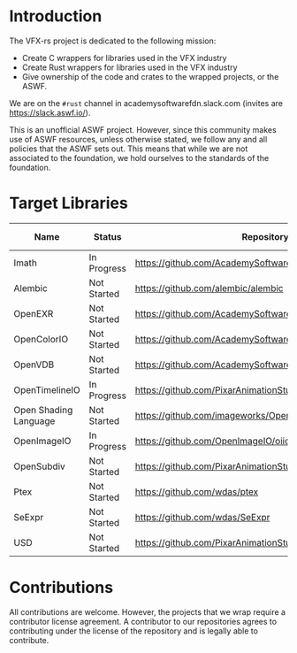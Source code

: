 Introduction
============

The VFX-rs project is dedicated to the following mission:

- Create C wrappers for libraries used in the VFX industry
- Create Rust wrappers for libraries used in the VFX industry
- Give ownership of the code and crates to the wrapped projects, or the ASWF.

We are on the `#rust` channel in academysoftwarefdn.slack.com (invites are https://slack.aswf.io/).

This is an unofficial ASWF project. However, since this community makes use of ASWF resources, unless otherwise stated, we follow any and all policies that the ASWF sets out. This means that while we are not associated to the foundation, we hold ourselves to the standards of the foundation.

Target Libraries
================

| Name                  | Status      | Repository                                               | C Development                                                       | Rust Development   | Crate                                        |
| --------------------- | ----------- | -------------------------------------------------------- | ------------------------------------------------------------------- | ------------------ | -------------------------------------------- |
| Imath                 | In Progress | https://github.com/AcademySoftwareFoundation/Imath       | https://github.com/AcademySoftwareFoundation/Imath/pull/56          |                    | https://crates.io/crates/imath               |
| Alembic               | Not Started | https://github.com/alembic/alembic                       |                                                                     |                    | https://crates.io/crates/alembic             |
| OpenEXR               | Not Started | https://github.com/AcademySoftwareFoundation/openexr     |                                                                     |                    | https://crates.io/crates/openexr             |
| OpenColorIO           | Not Started | https://github.com/AcademySoftwareFoundation/OpenColorIO |                                                                     |                    | https://crates.io/crates/opencolorio         |
| OpenVDB               | Not Started | https://github.com/AcademySoftwareFoundation/openvdb     |                                                                     |                    | https://crates.io/crates/openvdb             |
| OpenTimelineIO        | In Progress | https://github.com/PixarAnimationStudios/OpenTimelineIO  | https://github.com/PixarAnimationStudios/OpenTimelineIO/tree/c-otio |                    | https://crates.io/crates/opentimelineio      |
| Open Shading Language | Not Started | https://github.com/imageworks/OpenShadingLanguage        |                                                                     |                    | https://crates.io/crates/openshadinglanguage |
| OpenImageIO           | In Progress | https://github.com/OpenImageIO/oiio                      | https://github.com/OpenImageIO/oiio/pull/2748                       |                    | https://crates.io/crates/openimageio         |
| OpenSubdiv            | Not Started | https://github.com/PixarAnimationStudios/OpenSubdiv      |                                                                     |                    | https://crates.io/crates/opensubdiv          |
| Ptex                  | Not Started | https://github.com/wdas/ptex                             |                                                                     |                    | https://crates.io/crates/ptex                |
| SeExpr                | Not Started | https://github.com/wdas/SeExpr                           |                                                                     |                    | https://crates.io/crates/seexpr              |
| USD                   | Not Started | https://github.com/PixarAnimationStudios/USD             |                                                                     |                    | https://crates.io/crates/usd                 |

Contributions
=============

All contributions are welcome. However, the projects that we wrap require a contributor license agreement. A contributor to our repositories agrees to contributing under the license of the repository and is legally able to contribute.
